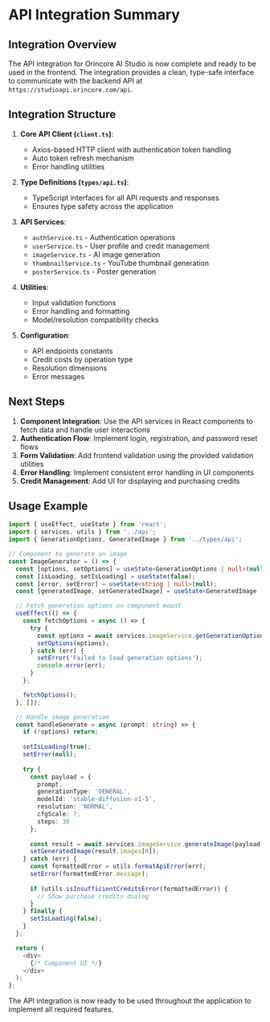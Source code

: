 # API Integration Summary

## Integration Overview

The API integration for Orincore AI Studio is now complete and ready to be used in the frontend. The integration provides a clean, type-safe interface to communicate with the backend API at `https://studioapi.orincore.com/api`.

## Integration Structure

1. **Core API Client (`client.ts`)**:
   - Axios-based HTTP client with authentication token handling
   - Auto token refresh mechanism
   - Error handling utilities

2. **Type Definitions (`types/api.ts`)**:
   - TypeScript interfaces for all API requests and responses
   - Ensures type safety across the application

3. **API Services**:
   - `authService.ts` - Authentication operations
   - `userService.ts` - User profile and credit management
   - `imageService.ts` - AI image generation
   - `thumbnailService.ts` - YouTube thumbnail generation
   - `posterService.ts` - Poster generation

4. **Utilities**:
   - Input validation functions
   - Error handling and formatting
   - Model/resolution compatibility checks

5. **Configuration**:
   - API endpoints constants
   - Credit costs by operation type
   - Resolution dimensions
   - Error messages

## Next Steps

1. **Component Integration**: Use the API services in React components to fetch data and handle user interactions
2. **Authentication Flow**: Implement login, registration, and password reset flows
3. **Form Validation**: Add frontend validation using the provided validation utilities
4. **Error Handling**: Implement consistent error handling in UI components
5. **Credit Management**: Add UI for displaying and purchasing credits

## Usage Example

```typescript
import { useEffect, useState } from 'react';
import { services, utils } from '../api';
import { GenerationOptions, GeneratedImage } from '../types/api';

// Component to generate an image
const ImageGenerator = () => {
  const [options, setOptions] = useState<GenerationOptions | null>(null);
  const [isLoading, setIsLoading] = useState(false);
  const [error, setError] = useState<string | null>(null);
  const [generatedImage, setGeneratedImage] = useState<GeneratedImage | null>(null);

  // Fetch generation options on component mount
  useEffect(() => {
    const fetchOptions = async () => {
      try {
        const options = await services.imageService.getGenerationOptions();
        setOptions(options);
      } catch (err) {
        setError('Failed to load generation options');
        console.error(err);
      }
    };

    fetchOptions();
  }, []);

  // Handle image generation
  const handleGenerate = async (prompt: string) => {
    if (!options) return;
    
    setIsLoading(true);
    setError(null);
    
    try {
      const payload = {
        prompt,
        generationType: 'GENERAL',
        modelId: 'stable-diffusion-v1-5',
        resolution: 'NORMAL',
        cfgScale: 7,
        steps: 30
      };
      
      const result = await services.imageService.generateImage(payload);
      setGeneratedImage(result.images[0]);
    } catch (err) {
      const formattedError = utils.formatApiError(err);
      setError(formattedError.message);
      
      if (utils.isInsufficientCreditsError(formattedError)) {
        // Show purchase credits dialog
      }
    } finally {
      setIsLoading(false);
    }
  };

  return (
    <div>
      {/* Component UI */}
    </div>
  );
};
```

The API integration is now ready to be used throughout the application to implement all required features. 
